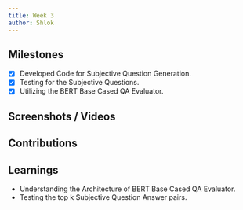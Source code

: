```yaml
---
title: Week 3
author: Shlok
---
```


## Milestones
- [x] Developed Code for Subjective Question Generation.
- [x] Testing for the Subjective Questions.
- [x] Utilizing the BERT Base Cased QA Evaluator.

## Screenshots / Videos 

## Contributions

## Learnings
- Understanding the Architecture of BERT Base Cased QA Evaluator.
- Testing the top k Subjective Question Answer pairs.